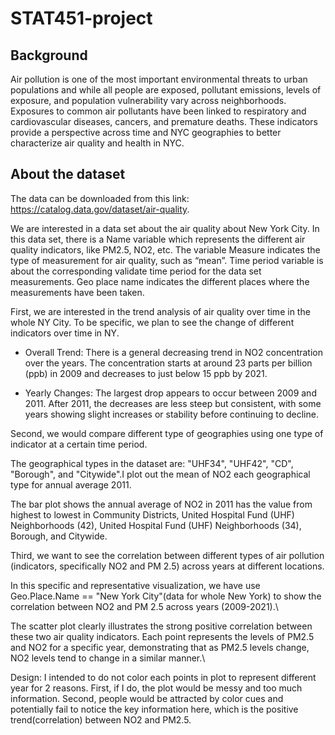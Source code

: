 # STAT451-project

## Background
Air pollution is one of the most important environmental threats to urban populations and while all people are exposed, pollutant emissions, levels of exposure, and population vulnerability vary across neighborhoods. Exposures to common air pollutants have been linked to respiratory and cardiovascular diseases, cancers, and premature deaths. These indicators provide a perspective across time and NYC geographies to better characterize air quality and health in NYC.



## About the dataset

The data can be downloaded from this link: https://catalog.data.gov/dataset/air-quality.

We are interested in a data set about the air quality about New York City. In this data set, there is a Name variable which represents the different air quality indicators, like PM2.5, NO2, etc. The variable Measure indicates the type of measurement for air quality, such as “mean”. Time period variable is about the corresponding validate time period for the data set measurements. Geo place name indicates the different places where the measurements have been taken. 

First, we are interested in the trend analysis of air quality over time in the whole NY City. To be specific, we plan to see the change of different indicators over time in NY.

* Overall Trend: There is a general decreasing trend in NO2 concentration over the years. The concentration starts at around 23 parts per billion (ppb) in 2009 and decreases to just below 15 ppb by 2021.

* Yearly Changes: The largest drop appears to occur between 2009 and 2011. After 2011, the decreases are less steep but consistent, with some years showing slight increases or stability before continuing to decline.

Second, we would compare different type of geographies using one type of indicator at a certain time period. 

The geographical types in the dataset are: "UHF34", "UHF42", "CD", "Borough", and "Citywide".I plot out the mean of NO2 each geographical type for annual average 2011.

The bar plot shows the annual average of NO2 in 2011 has the value from highest to lowest in Community Districts, United Hospital Fund (UHF) Neighborhoods (42), United Hospital Fund (UHF) Neighborhoods (34), Borough, and Citywide.

Third, we want to see the correlation between different types of air pollution (indicators, specifically NO2 and PM 2.5) across years at different locations.

In this specific and representative visualization, we have use Geo.Place.Name == "New York City"(data for whole New York) to show the correlation between NO2 and PM 2.5 across years (2009-2021).\

The scatter plot clearly illustrates the strong positive correlation between these two air quality indicators. Each point represents the levels of PM2.5 and NO2 for a specific year, demonstrating that as PM2.5 levels change, NO2 levels tend to change in a similar manner.\

Design: I intended to do not color each points in plot to represent different year for 2 reasons. First, if I do, the plot would be messy and too much information. Second, people would be attracted by color cues and potentially fail to notice the key information here, which is the positive trend(correlation) between NO2 and PM2.5. 
